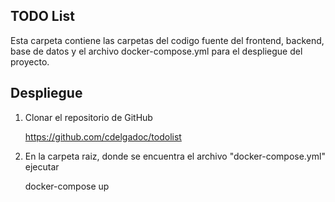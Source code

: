 ## **TODO List**

Esta carpeta contiene las carpetas del codigo fuente del frontend, backend, base de datos y el archivo docker-compose.yml para el despliegue del proyecto.

## **Despliegue**

1. Clonar el repositorio de GitHub
	
	https://github.com/cdelgadoc/todolist
	
2. En la carpeta raiz, donde se encuentra el archivo "docker-compose.yml" ejecutar 

	docker-compose up
	
